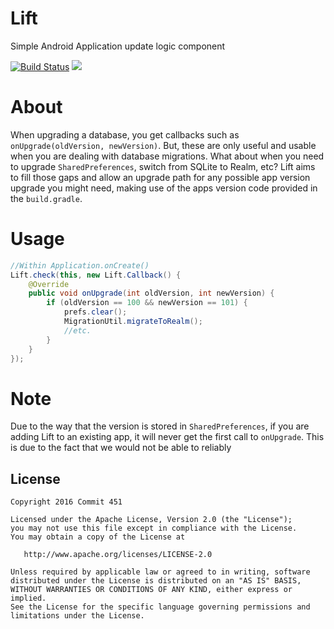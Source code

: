 # Lift
Simple Android Application update logic component

[![Build Status](https://travis-ci.org/Commit451/Lift.svg?branch=master)](https://travis-ci.org/Commit451/Lift) [![](https://jitpack.io/v/Commit451/Lift.svg)](https://jitpack.io/#Commit451/Lift)

# About
When upgrading a database, you get callbacks such as `onUpgrade(oldVersion, newVersion)`. But, these are only useful and usable when you are dealing with database migrations. What about when you need to upgrade `SharedPreferences`, switch from SQLite to Realm, etc? Lift aims to fill those gaps and allow an upgrade path for any possible app version upgrade you might need, making use of the apps version code provided in the `build.gradle`.

# Usage

```java
//Within Application.onCreate()
Lift.check(this, new Lift.Callback() {
    @Override
    public void onUpgrade(int oldVersion, int newVersion) {
        if (oldVersion == 100 && newVersion == 101) {
            prefs.clear();
            MigrationUtil.migrateToRealm();
            //etc.
        }
    }
});
```

# Note
Due to the way that the version is stored in `SharedPreferences`, if you are adding Lift to an existing app, it will never get the first call to `onUpgrade`. This is due to the fact that we would not be able to reliably

License
--------

    Copyright 2016 Commit 451

    Licensed under the Apache License, Version 2.0 (the "License");
    you may not use this file except in compliance with the License.
    You may obtain a copy of the License at

       http://www.apache.org/licenses/LICENSE-2.0

    Unless required by applicable law or agreed to in writing, software
    distributed under the License is distributed on an "AS IS" BASIS,
    WITHOUT WARRANTIES OR CONDITIONS OF ANY KIND, either express or implied.
    See the License for the specific language governing permissions and
    limitations under the License.
